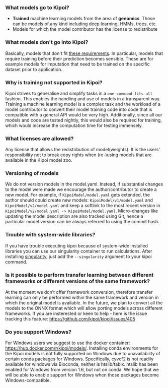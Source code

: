 ### What models go to Kipoi?

  - **Trained** machine learning models from the area of **genomics**. Those can be models of any kind including deep learning, HMMs, trees, etc.
  - Models for which the model contributor has the license to redistribute

### What models don't go into Kipoi?

Basically, models that don't fit [these requirements](#what-models-go-to-kipoi). In particular, models that require 
training before their prediction becomes sensible. These are for example models for imputation that need to be trained 
on the specific dataset prior to application.

### Why is training not supported in Kipoi?

Kipoi strives to generalise and simplify tasks in a `one-command-fits-all` fashion. This enables the handling and use 
of models in a transparent way. Training a machine learning model is a complex task and the workload of a model 
contributor to convert their model training code into code that is compatible with a general API would be very high. 
Additionally, since all our models and code are tested nightly, this would also be required for training, which would 
increase the computation time for testing immensely. 

### What licenses are allowed?

Any license that allows the redistribution of model(weights). It is the users' responsibility not to break copy rights 
when (re-)using models that are available in the Kipoi model zoo.

### Versioning of models

We do not version models in the model.yaml. Instead, if substantial changes to the model were made we 
encourage the author/contributor to create a new model. For example, if `KipoiModel/model.yaml` gets extended, the author
should could create new models: `KipoiModel/v1/model.yaml` and `KipoiModel/v2/model.yaml` and keep a softlink to the 
most recent version in `KipoiModel/v2/model.yaml -> KipoiModel/model.yaml`. 
Micro-changes like updating the model description are also tracked using Git, hence a particular model version can be 
always referred to using the commit hash.


### Trouble with system-wide libraries?

If you have trouble executing kipoi because of system-wide installed libraries you can use our singularity container
to run calculations. After installing [singularity](https://www.sylabs.io/guides/latest/user-guide/quick_start.html#quick-installation-steps), just add the `--singularity` argument to your kipoi command.

### Is it possible to perform transfer learning between different frameworks or different versions of the same framework?

At the moment we don’t offer framework conversion, therefore transfer learning can only be performed within the same 
framework and version in which the original model is available. In the future, we plan to convert all the models to 
the ONNX format which will allow porting models across different frameworks. If you are insterested or keen to help - 
here is the issue tracking this feature: https://github.com/kipoi/kipoi/issues/405

### Do you support Windows?

For Windows users we suggest to use the docker container: https://hub.docker.com/r/kipoi/models/. Installing conda environments for the Kipoi models is not fully supported on Windows due to unavailability of certain conda packages for Windows. Specifically, cyvcf2 is not readily available for windows via Bioconda, neither is htslib/tabix. htslib has been enabled for Windows from version 1.6, but not on conda. We hope that we will be able to enable support for Windows when those packages become Windows-compatible.
